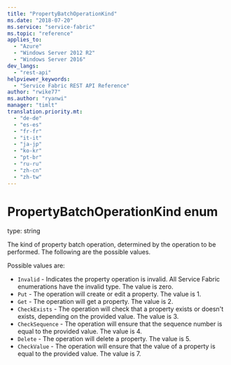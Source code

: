 ```yaml
---
title: "PropertyBatchOperationKind"
ms.date: "2018-07-20"
ms.service: "service-fabric"
ms.topic: "reference"
applies_to: 
  - "Azure"
  - "Windows Server 2012 R2"
  - "Windows Server 2016"
dev_langs: 
  - "rest-api"
helpviewer_keywords: 
  - "Service Fabric REST API Reference"
author: "rwike77"
ms.author: "ryanwi"
manager: "timlt"
translation.priority.mt: 
  - "de-de"
  - "es-es"
  - "fr-fr"
  - "it-it"
  - "ja-jp"
  - "ko-kr"
  - "pt-br"
  - "ru-ru"
  - "zh-cn"
  - "zh-tw"
---
```

# PropertyBatchOperationKind enum

type: string

The kind of property batch operation, determined by the operation to be performed. The following are the possible values.

Possible values are: 

  - `Invalid` - Indicates the property operation is invalid. All Service Fabric enumerations have the invalid type. The value is zero.
  - `Put` - The operation will create or edit a property. The value is 1.
  - `Get` - The operation will get a property. The value is 2.
  - `CheckExists` - The operation will check that a property exists or doesn't exists, depending on the provided value. The value is 3.
  - `CheckSequence` - The operation will ensure that the sequence number is equal to the provided value. The value is 4.
  - `Delete` - The operation will delete a property. The value is 5.
  - `CheckValue` - The operation will ensure that the value of a property is equal to the provided value. The value is 7.

